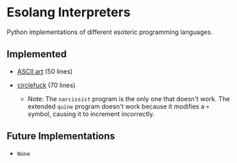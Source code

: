 # Esolang Interpreters
Python implementations of different esoteric programming languages.

## Implemented
-   [ASCII art](https://esolangs.org/wiki/ASCII_art) (50 lines)

-   [circlefuck](https://esolangs.org/wiki/Circlefuck) (70 lines)

    - Note: The `narcissist` program is the only one that doesn't work. The extended `quine` program doesn't work because it modifies a `+` symbol, causing it to increment incorrectly.

## Future Implementations
- `None`
